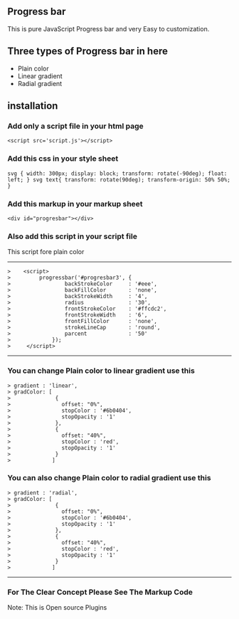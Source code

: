 ## Progress bar
This is pure JavaScript Progress bar and very Easy to customization.
## Three types of Progress bar in here
* Plain color
* Linear gradient
* Radial gradient
## installation 
### Add only a script file in your html page
`<script src='script.js'></script>`
### Add this css in your style sheet
`
svg {
     width: 300px;
     display: block;
     transform: rotate(-90deg);
     float: left;
}
svg text{
          transform: rotate(90deg);
          transform-origin: 50% 50%;
 }      
`
### Add this markup in your markup sheet
`<div id="progresbar"></div> `
### Also add this script in your script file
This script fore plain color
***

```
>    <script>
>         progressbar('#progresbar3', {
>                 backStrokeColor     : '#eee',
>                 backFillColor       : 'none',
>                 backStrokeWidth     : '4',                               
>                 radius              : '30',               
>                 frontStrokeColor    : '#ffcdc2',
>                 frontStrokeWidth    : '6',
>                 frontFillColor      : 'none',
>                 strokeLineCap       : 'round',                
>                 parcent             : '50'                
>             });       
>     </script>
```

***
### You can change Plain color to linear gradient use this

```
> gradient : 'linear',
> gradColor: [
>              {
>                offset: "0%",
>                stopColor : '#6b0404',
>                stopOpacity : '1'
>              },
>              {
>                offset: "40%",
>                stopColor : 'red',
>                stopOpacity : '1'
>              }
>             ]
```
              
### You can also change Plain color to radial gradient use this

```
> gradient : 'radial',
> gradColor: [
>              {
>                offset: "0%",
>                stopColor : '#6b0404',
>                stopOpacity : '1'
>              },
>              {
>                offset: "40%",
>                stopColor : 'red',
>                stopOpacity : '1'
>              }
>             ]
```
              
              
***
### For The Clear Concept Please See The Markup Code 
Note: This is Open source Plugins
